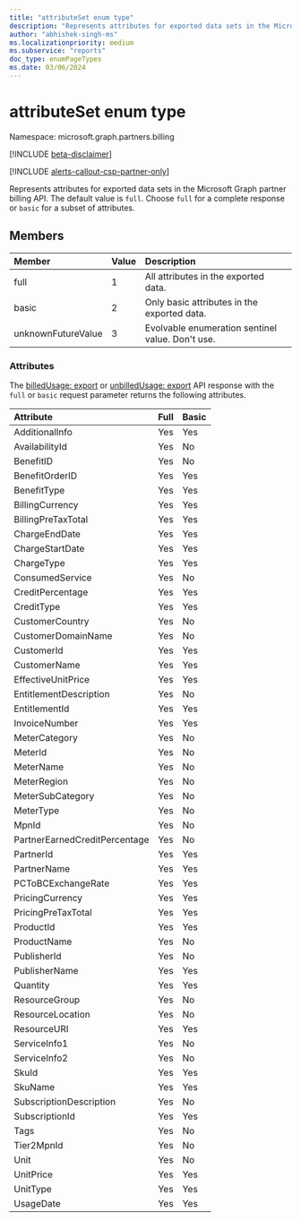 ```yaml
---
title: "attributeSet enum type"
description: "Represents attributes for exported data sets in the Microsoft Graph partner billing API."
author: "abhishek-singh-ms"
ms.localizationpriority: medium
ms.subservice: "reports"
doc_type: enumPageTypes
ms.date: 03/06/2024
---
```


# attributeSet enum type

Namespace: microsoft.graph.partners.billing

[!INCLUDE [beta-disclaimer](../../includes/beta-disclaimer.md)]

[!INCLUDE [alerts-callout-csp-partner-only](../includes/alerts-callout-csp-partner-only.md)]

Represents attributes for exported data sets in the Microsoft Graph partner billing API. The default value is `full`. Choose `full` for a complete response or `basic` for a subset of attributes.

## Members

| Member             | Value | Description                                      |
|:-------------------|:------|:-------------------------------------------------|
| full               | 1     | All attributes in the exported data.             |
| basic              | 2     | Only basic attributes in the exported data.      |
| unknownFutureValue | 3     | Evolvable enumeration sentinel value. Don't use. |

### Attributes

The [billedUsage: export](../api/partners-billing-billedusage-export.md) or [unbilledUsage: export](../api/partners-billing-unbilledusage-export.md) API response with the `full` or `basic` request parameter returns the following attributes.

| Attribute                     | Full | Basic |
|:------------------------------|:-----|:------|
| AdditionalInfo                | Yes  | Yes   |
| AvailabilityId                | Yes  | No    |
| BenefitID                     | Yes  | No    |
| BenefitOrderID                | Yes  | Yes   |
| BenefitType                   | Yes  | Yes   |
| BillingCurrency               | Yes  | Yes   |
| BillingPreTaxTotal            | Yes  | Yes   |
| ChargeEndDate                 | Yes  | Yes   |
| ChargeStartDate               | Yes  | Yes   |
| ChargeType                    | Yes  | Yes   |
| ConsumedService               | Yes  | No    |
| CreditPercentage              | Yes  | Yes   |
| CreditType                    | Yes  | Yes   |
| CustomerCountry               | Yes  | No    |
| CustomerDomainName            | Yes  | No    |
| CustomerId                    | Yes  | Yes   |
| CustomerName                  | Yes  | Yes   |
| EffectiveUnitPrice            | Yes  | Yes   |
| EntitlementDescription        | Yes  | No    |
| EntitlementId                 | Yes  | Yes   |
| InvoiceNumber                 | Yes  | Yes   |
| MeterCategory                 | Yes  | No    |
| MeterId                       | Yes  | No    |
| MeterName                     | Yes  | No    |
| MeterRegion                   | Yes  | No    |
| MeterSubCategory              | Yes  | No    |
| MeterType                     | Yes  | No    |
| MpnId                         | Yes  | No    |
| PartnerEarnedCreditPercentage | Yes  | No    |
| PartnerId                     | Yes  | Yes   |
| PartnerName                   | Yes  | Yes   |
| PCToBCExchangeRate            | Yes  | Yes   |
| PricingCurrency               | Yes  | Yes   |
| PricingPreTaxTotal            | Yes  | Yes   |
| ProductId                     | Yes  | Yes   |
| ProductName                   | Yes  | No    |
| PublisherId                   | Yes  | No    |
| PublisherName                 | Yes  | Yes   |
| Quantity                      | Yes  | Yes   |
| ResourceGroup                 | Yes  | No    |
| ResourceLocation              | Yes  | No    |
| ResourceURI                   | Yes  | Yes   |
| ServiceInfo1                  | Yes  | No    |
| ServiceInfo2                  | Yes  | No    |
| SkuId                         | Yes  | Yes   |
| SkuName                       | Yes  | Yes   |
| SubscriptionDescription       | Yes  | No    |
| SubscriptionId                | Yes  | Yes   |
| Tags                          | Yes  | No    |
| Tier2MpnId                    | Yes  | No    |
| Unit                          | Yes  | No    |
| UnitPrice                     | Yes  | Yes   |
| UnitType                      | Yes  | Yes   |
| UsageDate                     | Yes  | Yes   |

<!-- {
  "type": "#page.annotation",
  "description": "attributeSet enum type",
  "keywords": "",
  "section": "documentation",
  "tocPath": "",
  "namespace":"microsoft.graph.partners.billing"
}-->
